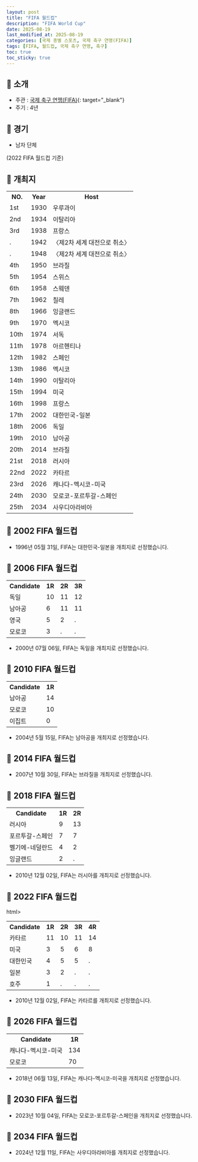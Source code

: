 ```yaml
---
layout: post
title: "FIFA 월드컵"
description: "FIFA World Cup"
date: 2025-08-19
last_modified_at: 2025-08-19
categories: [국제 종별 스포츠, 국제 축구 연맹(FIFA)]
tags: [FIFA, 월드컵, 국제 축구 연맹, 축구]
toc: true
toc_sticky: true
---
```

## 📜 소개
* 주관 : [국제 축구 연맹(FIFA)](https://www.fifa.com/){: target="_blank"}
* 주기 : 4년

## 📜 경기
* 남자 단체

(2022 FIFA 월드컵 기준)

## 📜 개최지

<html>

<head>
    <meta charset="UTF-8">
</head>

<body>
    <table>
        <tr class="header-row">
            <th class="col-no">NO.</th>
            <th class="col-year">Year</th>
            <th class="col-host">Host</th>
        </tr>
        <tr>
            <td>1st</td>
            <td>1930</td>
            <td>우루과이</td>
        </tr>
        <tr>
            <td>2nd</td>
            <td>1934</td>
            <td>이탈리아</td>
        </tr>
        <tr>
            <td>3rd</td>
            <td>1938</td>
            <td>프랑스</td>
        </tr>
        <tr>
            <td>.</td>
            <td>1942</td>
            <td>〈제2차 세계 대전으로 취소〉</td>
        </tr>
        <tr>
            <td>.</td>
            <td>1948</td>
            <td>〈제2차 세계 대전으로 취소〉</td>
        </tr>
        <tr>
            <td>4th</td>
            <td>1950</td>
            <td>브라질</td>
        </tr>
        <tr>
            <td>5th</td>
            <td>1954</td>
            <td>스위스</td>
        </tr>
        <tr>
            <td>6th</td>
            <td>1958</td>
            <td>스웨덴</td>
        </tr>
        <tr>
            <td>7th</td>
            <td>1962</td>
            <td>칠레</td>
        </tr>
        <tr>
            <td>8th</td>
            <td>1966</td>
            <td>잉글랜드</td>
        </tr>
        <tr>
            <td>9th</td>
            <td>1970</td>
            <td>멕시코</td>
        </tr>
        <tr>
            <td>10th</td>
            <td>1974</td>
            <td>서독</td>
        </tr>
        <tr>
            <td>11th</td>
            <td>1978</td>
            <td>아르헨티나</td>
        </tr>
        <tr>
            <td>12th</td>
            <td>1982</td>
            <td>스페인</td>
        </tr>
        <tr>
            <td>13th</td>
            <td>1986</td>
            <td>멕시코</td>
        </tr>
        <tr>
            <td>14th</td>
            <td>1990</td>
            <td>이탈리아</td>
        </tr>
        <tr>
            <td>15th</td>
            <td>1994</td>
            <td>미국</td>
        </tr>
        <tr>
            <td>16th</td>
            <td>1998</td>
            <td>프랑스</td>
        </tr>
        <tr>
            <td><span class="korea-host">17th</span></td>
            <td><span class="korea-host">2002</span></td>
            <td><span class="korea-host">대한민국</span>-일본</td>
        </tr>
        <tr>
            <td>18th</td>
            <td>2006</td>
            <td>독일</td>
        </tr>
        <tr>
            <td>19th</td>
            <td>2010</td>
            <td>남아공</td>
        </tr>
        <tr>
            <td>20th</td>
            <td>2014</td>
            <td>브라질</td>
        </tr>
        <tr>
            <td>21st</td>
            <td>2018</td>
            <td>러시아</td>
        </tr>
        <tr>
            <td>22nd</td>
            <td>2022</td>
            <td>카타르</td>
        </tr>
        <tr>
            <td>23rd</td>
            <td>2026</td>
            <td>캐나다-멕시코-미국</td>
        </tr>
        <tr>
            <td>24th</td>
            <td>2030</td>
            <td>모로코-포르투갈-스페인</td>
        </tr>
        <tr>
            <td>25th</td>
            <td>2034</td>
            <td>사우디아라비아</td>
        </tr>
    </table>
</body>

</html>

## 📜 2002 FIFA 월드컵
* 1996년 05월 31일, FIFA는 <span class="korea-host">대한민국</span>-<span class="foreign-host">일본</span>을 개최지로 선정했습니다.

## 📜 2006 FIFA 월드컵

<html>

<head>
    <meta charset="UTF-8">
</head>

<body>
    <table>
        <tr class="header-row">
            <th class="col-Candidate-70">Candidate</th>
            <th class="col-Round-10">1R</th>
            <th class="col-Round-10">2R</th>
            <th class="col-Round-10">3R</th>
        </tr>
        <tr>
            <td><span class="foreign-host">독일</span></td>
            <td><span class="foreign-host2">10</span></td>
            <td><span class="foreign-host2">11</span></td>
            <td><span class="foreign-host2">12</span></td>
        </tr>
        <tr>
            <td>남아공</td>
            <td>6</td>
            <td><span class="foreign-host1">11</span></td>
            <td>11</td>
        </tr>
        <tr>
            <td>영국</td>
            <td>5</td>
            <td>2</td>
            <td>.</td>
        </tr>
        <tr>
            <td>모로코</td>
            <td>3</td>
            <td>.</td>
            <td>.</td>
        </tr>
    </table>
</body>

</html>

* 2000년 07월 06일, FIFA는 <span class="foreign-host">독일</span>을 개최지로 선정했습니다.

## 📜 2010 FIFA 월드컵

<html>

<head>
    <meta charset="UTF-8">
</head>

<body>
    <table>
        <tr class="header-row">
            <th class="col-Candidate-70">Candidate</th>
            <th class="col-Round-30">1R</th>
        </tr>
        <tr>
            <td><span class="foreign-host">남아공</span></td>
            <td><span class="foreign-host">14</span></td>
        </tr>
        <tr>
            <td>모로코</td>
            <td>10</td>
        </tr>
        <tr>
            <td>이집트</td>
            <td>0</td>
        </tr>
    </table>
</body>

</html>

* 2004년 5월 15일, FIFA는 <span class="foreign-host">남아공</span>을 개최지로 선정했습니다.

## 📜 2014 FIFA 월드컵

* 2007년 10월 30일, FIFA는 <span class="foreign-host">브라질</span>을 개최지로 선정했습니다.

## 📜 2018 FIFA 월드컵

<html>

<head>
    <meta charset="UTF-8">
</head>

<body>
    <table>
        <tr class="header-row">
            <th class="col-Candidate-70">Candidate</th>
            <th class="col-Round-15">1R</th>
            <th class="col-Round-15">2R</th>
        </tr>
        <tr>
            <td><span class="foreign-host">러시아</span></td>
            <td><span class="foreign-host">9</span></td>
            <td><span class="foreign-host">13</span></td>
        </tr>
        <tr>
            <td>포르투갈-스페인</td>
            <td>7</td>
            <td>7</td>
        </tr>
        <tr>
            <td>벨기에-네덜란드</td>
            <td>4</td>
            <td>2</td>
        </tr>
        <tr>
            <td>잉글랜드</td>
            <td>2</td>
            <td>.</td>
        </tr>
    </table>
</body>

</html>

* 2010년 12월 02일, FIFA는 <span class="foreign-host">러시아</span>를 개최지로 선정했습니다.

## 📜 2022 FIFA 월드컵

html>

<head>
    <meta charset="UTF-8">
</head>

<body>
    <table>
        <tr class="header-row">
            <th class="col-Candidate-60">Candidate</th>
            <th class="col-Round-10">1R</th>
            <th class="col-Round-10">2R</th>
            <th class="col-Round-10">3R</th>
            <th class="col-Round-10">4R</th>
        </tr>
        <tr>
            <td><span class="foreign-host">카타르</span></td>
            <td><span class="foreign-host2">11</span></td>
            <td><span class="foreign-host2">10</span></td>
            <td><span class="foreign-host2">11</span></td>
            <td><span class="foreign-host2">14</span></td>
        </tr>
        <tr>
            <td>미국</td>
            <td>3</td>
            <td>5</td>
            <td>6</td>
            <td>8</td>
        </tr>
        <tr>
            <td>대한민국</td>
            <td>4</td>
            <td>5</td>
            <td>5</td>
            <td>.</td>
        </tr>
        <tr>
            <td>일본</td>
            <td>3</td>
            <td>2</td>
            <td>.</td>
            <td>.</td>
        </tr>
        <tr>
            <td>호주</td>
            <td>1</td>
            <td>.</td>
            <td>.</td>
            <td>.</td>
        </tr>
    </table>
</body>

</html>

* 2010년 12월 02일, FIFA는 <span class="foreign-host">카타르</span>를 개최지로 선정했습니다.

## 📜 2026 FIFA 월드컵

<html>

<head>
    <meta charset="UTF-8">
</head>

<body>
    <table>
        <tr class="header-row">
            <th class="col-Candidate-70">Candidate</th>
            <th class="col-Round-30">1R</th>
        </tr>
        <tr>
            <td><span class="foreign-host">캐나다-멕시코-미국</span></td>
            <td><span class="foreign-host2">134</span></td>
        </tr>
        <tr>
            <td>모로코</td>
            <td>70</td>
        </tr>
    </table>
</body>

</html>

* 2018년 06월 13일, FIFA는 <span class="foreign-host">캐나다-멕시코-미국</span>을 개최지로 선정했습니다.

## 📜 2030 FIFA 월드컵
* 2023년 10월 04일, FIFA는 <span class="foreign-host">모로코-포르투갈-스페인</span>을 개최지로 선정했습니다.

## 📜 2034 FIFA 월드컵
* 2024년 12월 11일, FIFA는 <span class="foreign-host">사우디아라비아</span>를 개최지로 선정했습니다.
